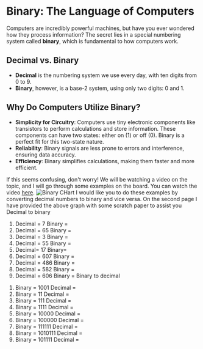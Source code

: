 # Binary: The Language of Computers

Computers are incredibly powerful machines, but have you ever wondered how they process information? The secret lies in a special numbering system called **binary**, which is fundamental to how computers work.

## Decimal vs. Binary

- **Decimal** is the numbering system we use every day, with ten digits from 0 to 9.
- **Binary**, however, is a base-2 system, using only two digits: 0 and 1.

## Why Do Computers Utilize Binary?

- **Simplicity for Circuitry**: Computers use tiny electronic components like transistors to perform calculations and store information. These components can have two states: either on (1) or off (0). Binary is a perfect fit for this two-state nature.
- **Reliability**: Binary signals are less prone to errors and interference, ensuring data accuracy.
- **Efficiency**: Binary simplifies calculations, making them faster and more efficient.

If this seems confusing, don't worry! We will be watching a video on the topic, and I will go through some examples on the board. You can watch the video [here](https://youtu.be/ewokFOSxabs?t=109).
![Binary CHart]([https://github.com/Striving-to-learn/Technical-writing/blob/main/images/Picture1.png](https://github.com/Striving-to-learn/Technical-writing/blob/main/images/binary%20graph.png))  
I would like you to do these examples by converting decimal numbers to binary and vice versa. On the second page I have provided the above graph with some scratch paper to assist you 
Decimal to binary 
1)	Decimal = 7 Binary =
2)	Decimal = 65 Binary = 
3)	Decimal = 3 Binary =
4)	Decimal = 55 Binary =
5)	Decimal= 17  Binary=
6)	Decimal = 607 Binary =
7)	Decimal = 486 Binary =
8)	Decimal = 582 Binary =
9)	Decimal = 606 Binary =
Binary to decimal  
1.	Binary = 1001 Decimal =
2.	Binary = 11 Decimal =
3.	Binary = 111 Decimal =
4.	Binary = 1111 Decimal =
5.	Binary = 10000 Decimal =
6.	Binary = 100000 Decimal =
7.	Binary = 111111 Decimal =
8.	Binary = 1010111 Decimal = 
9.	Binary = 101111     Decimal = 
